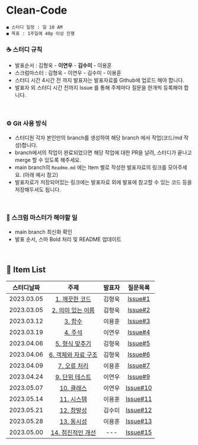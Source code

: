 # Clean-Code

    ◼︎ 스터디 일정 : 일 10 AM
    ◼︎ 목표 : 1주일에 40p 이상 진행

    
### ☕️ 스터디 규칙

- 발표순서 : 김형욱 - **이연우** - **김수미** - 이용훈
- 스크럼마스터 : 김형욱 - 이연우 - 김수미 - 이용훈
- 스터디 시간 4시간 전 까지 발표자는 발표자료를 Github에 업로드 해야 합니다.
- 발표자 외 스터디 시간 전까지 Issue 를 통해 주제마다 질문을 한개씩 등록해야 합니다.

<br>

### ⚙️ Git 사용 방식

- 스터디원 각자 본인만의 branch를 생성하여 해당 branch 에서 작업(코드/md 작성)합니다.
- branch에서의 작업이 완료되었으면 해당 작업에 대한 PR을 날려, 스터디가 끝나고 merge 할 수 있도록 해주세요.
- main branch의 `Readme.md` 에는 Item 별로 작성한 발표자료의 링크를 모아주세요. (아래 예시 참고)
- 발표자료가 저장되어있는 링크에는 발표자료 외에 발표에 참고할 수 있는 코드 등을 저장해두셔도 됩니다.
<br>

### 📌 스크럼 마스터가 해야할 일

- main branch 최신화 확인
- 발표 순서, 스마 Bold 처리 및 README 업데이트
<br>


## 🍄 Item List

|   스터디날짜    | 주제 | 발표자 |    질문목록 |
|:----------:|:---:|:----------:|:----------:|
| 2023.03.05 | [1. 깨끗한 코드](https://morning-paprika-8fa.notion.site/7c828fa6634f4adfa3268dd0efadfeaf) | 김형욱 | [Issue#1](https://github.com/Dev-Prison/Clean-Code/issues/1) |
| 2023.03.05 | [2. 의미 있는 이름](https://morning-paprika-8fa.notion.site/dc96fc0af88b466c960d53553d9bd614) | 김형욱 | [Issue#2](https://github.com/Dev-Prison/Clean-Code/issues/3) |
| 2023.03.12 | [3. 함수](https://github.com/Dev-Prison/Clean-Code/blob/main/yonghoon/ch03_%ED%95%A8%EC%88%98.md) | 이용훈 | [Issue#3](https://github.com/Dev-Prison/Clean-Code/issues/5) |
| 2023.03.19 | [4. 주석](https://github.com/Dev-Prison/Clean-Code/blob/main/ynoolee/ch04_%EC%A3%BC%EC%84%9D.md) | 이연우 | [Issue#4](https://github.com/Dev-Prison/Clean-Code/issues/8) |
| 2023.04.06 | [5. 형식 맞추기](https://morning-paprika-8fa.notion.site/acc485d4edf64275bdb09b635da3c850) | 김형욱 | [Issue#5](https://github.com/Dev-Prison/Clean-Code/issues/11) |
| 2023.04.06 | [6. 객체와 자료 구조](https://morning-paprika-8fa.notion.site/0d5be3f386844d4eb4f41ab49f20e0aa) | 김형욱 | [Issue#6](https://github.com/Dev-Prison/Clean-Code/issues/12) |
| 2023.04.09 | [7. 오류 처리](https://github.com/Dev-Prison/Clean-Code/blob/main/yonghoon/ch07_%EC%98%88%EC%99%B8%EC%B2%98%EB%A6%AC.md) | 이용훈 | [Issue#7](https://github.com/Dev-Prison/Clean-Code/issues/15)|
| 2023.04.24 | [9. 단위 테스트](https://github.com/Dev-Prison/Clean-Code/blob/main/ynoolee/ch09_%EB%8B%A8%EC%9C%84%ED%85%8C%EC%8A%A4%ED%8A%B8.md) | 이연우 | [Issue#9](https://github.com/Dev-Prison/Clean-Code/issues/18)
| 2023.05.07 | [10. 클래스](https://github.com/Dev-Prison/Clean-Code/blob/main/ynoolee/ch10_%ED%81%B4%EB%9E%98%EC%8A%A4.md) | 이연우 | [Issue#10](https://github.com/Dev-Prison/Clean-Code/issues/21)
| 2023.05.14 | [11. 시스템](https://github.com/Dev-Prison/Clean-Code/blob/main/yonghoon/ch11_%EC%8B%9C%EC%8A%A4%ED%85%9C.md) | 이용훈 | [Issue#11](https://github.com/Dev-Prison/Clean-Code/issues/24)
| 2023.05.21 | [12. 창발성](https://kimsumi.notion.site/12-47111bf46664480fb2d22d00a488bb75) | 김수미 | [Issue#12](https://github.com/Dev-Prison/Clean-Code/issues/28)
| 2023.05.28 | [13. 동시성](https://github.com/Dev-Prison/Clean-Code/blob/main/yonghoon/ch13_%EB%8F%99%EC%8B%9C%EC%84%B1.md) | 이용훈 | [Issue#13](https://github.com/Dev-Prison/Clean-Code/issues/31)
| 2023.05.00 | [14. 점진적인 개선]() | --- | [Issue#15]()
